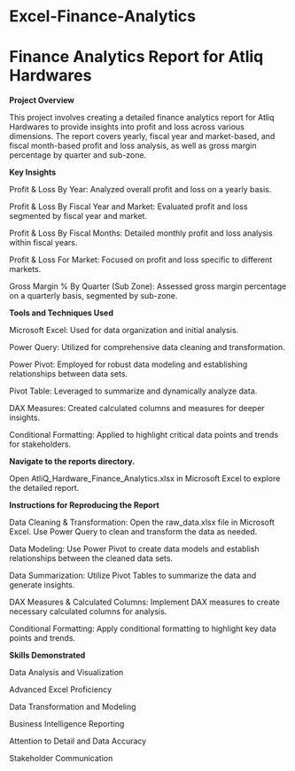 # Excel-Finance-Analytics
# Finance Analytics Report for Atliq Hardwares

**Project Overview**

This project involves creating a detailed finance analytics report for Atliq Hardwares to provide insights into profit and loss across various dimensions. The report covers yearly, fiscal year and market-based, and fiscal month-based profit and loss analysis, as well as gross margin percentage by quarter and sub-zone.

**Key Insights**

Profit & Loss By Year: Analyzed overall profit and loss on a yearly basis.

Profit & Loss By Fiscal Year and Market: Evaluated profit and loss segmented by fiscal year and market.

Profit & Loss By Fiscal Months: Detailed monthly profit and loss analysis within fiscal years.

Profit & Loss For Market: Focused on profit and loss specific to different markets.

Gross Margin % By Quarter (Sub Zone): Assessed gross margin percentage on a quarterly basis, segmented by sub-zone.

**Tools and Techniques Used**

Microsoft Excel: Used for data organization and initial analysis.

Power Query: Utilized for comprehensive data cleaning and transformation.

Power Pivot: Employed for robust data modeling and establishing relationships between data sets.

Pivot Table: Leveraged to summarize and dynamically analyze data.

DAX Measures: Created calculated columns and measures for deeper insights.

Conditional Formatting: Applied to highlight critical data points and trends for stakeholders.


**Navigate to the reports directory.**

Open AtliQ_Hardware_Finance_Analytics.xlsx in Microsoft Excel to explore the detailed report.


**Instructions for Reproducing the Report**

Data Cleaning & Transformation:
Open the raw_data.xlsx file in Microsoft Excel.
Use Power Query to clean and transform the data as needed.

Data Modeling:
Use Power Pivot to create data models and establish relationships between the cleaned data sets.

Data Summarization:
Utilize Pivot Tables to summarize the data and generate insights.

DAX Measures & Calculated Columns:
Implement DAX measures to create necessary calculated columns for analysis.

Conditional Formatting:
Apply conditional formatting to highlight key data points and trends.

**Skills Demonstrated**

Data Analysis and Visualization

Advanced Excel Proficiency

Data Transformation and Modeling

Business Intelligence Reporting

Attention to Detail and Data Accuracy

Stakeholder Communication


